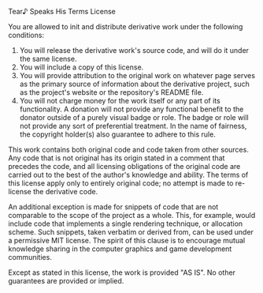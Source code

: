Tear♪ Speaks His Terms License

You are allowed to init and distribute derivative work under the following conditions:
1. You will release the derivative work's source code, and will do it under the same license.
2. You will include a copy of this license.
3. You will provide attribution to the original work on whatever page serves as the primary source of information about the derivative project, such as the project's website or the repository's README file.
4. You will not charge money for the work itself or any part of its functionality. A donation will not provide any functional benefit to the donator outside of a purely visual badge or role. The badge or role will not provide any sort of preferential treatment. In the name of fairness, the copyright holder(s) also guarantee to adhere to this rule.

This work contains both original code and code taken from other sources. Any code that is not original has its origin stated in a comment that precedes the code, and all licensing obligations of the original code are carried out to the best of the author's knowledge and ability. The terms of this license apply only to entirely original code; no attempt is made to re-license the derivative code.

An additional exception is made for snippets of code that are not comparable to the scope of the project as a whole. This, for example, would include code that implements a single rendering technique, or allocation scheme. Such snippets, taken verbatim or derived from, can be used under a permissive MIT license. The spirit of this clause is to encourage mutual knowledge sharing in the computer graphics and game development communities.

Except as stated in this license, the work is provided "AS IS". No other guarantees are provided or implied.

